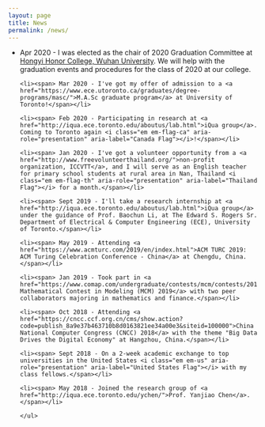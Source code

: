 ```yaml
---
layout: page
title: News
permalink: /news/
---
```

<div class="page-content wc-container">
    <ul class="posts">
    <li><span> Apr 2020 - I was elected as the chair of 2020 Graduation Committee at <a href="http://hyxt.whu.edu.cn/">Hongyi Honor College, Wuhan University</a>. We will help with the graduation events and procedures for the class of 2020 at our college.</span></li>

    <li><span> Mar 2020 - I've got my offer of admission to a <a href="https://www.ece.utoronto.ca/graduates/degree-programs/masc/">M.A.Sc graduate program</a> at University of Toronto!</span></li>

    <li><span> Feb 2020 - Participating in research at <a href="http://iqua.ece.toronto.edu/aboutus/lab.html">iQua group</a>. Coming to Toronto again <i class="em em-flag-ca" aria-role="presentation" aria-label="Canada Flag"></i>!</span></li>

    <li><span> Jan 2020 - I've got a volunteer opportunity from a <a href="http://www.freevolunteerthailand.org/">non-profit organization, ICCVTT</a>, and I will serve as an English teacher for primary school students at rural area in Nan, Thailand <i class="em em-flag-th" aria-role="presentation" aria-label="Thailand Flag"></i> for a month.</span></li>

    <li><span> Sept 2019 - I'll take a research internship at <a href="http://iqua.ece.toronto.edu/aboutus/lab.html">iQua group</a> under the guidance of Prof. Baochun Li, at The Edward S. Rogers Sr. Department of Electrical & Computer Engineering (ECE), University of Toronto.</span></li>

    <li><span> May 2019 - Attending <a href="https://www.acmturc.com/2019/en/index.html">ACM TURC 2019: ACM Turing Celebration Conference - China</a> at Chengdu, China.</span></li>

    <li><span> Jan 2019 - Took part in <a href="https://www.comap.com/undergraduate/contests/mcm/contests/2019/problems/">COMAP's Mathematical Contest in Modeling (MCM) 2019</a> with two peer collaborators majoring in mathematics and finance.</span></li>

    <li><span> Oct 2018 - Attending <a href="https://cncc.ccf.org.cn/cms/show.action?code=publish_8a9e37b463710b8d0163821ee34a00e3&siteid=100000">China National Computer Congress (CNCC) 2018</a> with the theme "Big Data Drives the Digital Economy" at Hangzhou, China.</span></li>

    <li><span> Sept 2018 - On a 2-week academic exchange to top universities in the United States <i class="em em-us" aria-role="presentation" aria-label="United States Flag"></i> with my class fellows.</span></li>

    <li><span> May 2018 - Joined the research group of <a href="http://iqua.ece.toronto.edu/ychen/">Prof. Yanjiao Chen</a>.</span></li>

    </ul>
</div>

